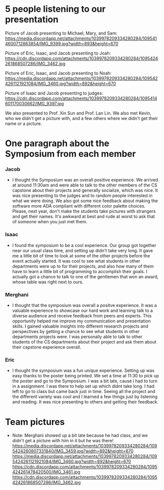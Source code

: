 # 5 people listening to our presentation
Picture of Jacob presenting to Michael, Mary, and Sam:
https://media.discordapp.net/attachments/1039978209334280284/1095414600712863854/IMG_9399.jpg?width=893&height=670

Picture of Eric, Isaac, and Jacob presenting to Joah:
https://cdn.discordapp.com/attachments/1039978209334280284/1095424261868507286/IMG_3462.jpg

Picture of Eric, Isaac, and Jacob presenting to Noah:
https://media.discordapp.net/attachments/1039978209334280284/1095424261121921084/IMG_3460.jpg?width=892&height=670

Picture of Isaac and Jacob presenting to judges:
https://cdn.discordapp.com/attachments/1039978209334280284/1095414601170030662/IMG_9397.jpg

We also presented to Prof. Xin Sun and Prof. Lan Lin. We also met Kevin, who we didn't get a picture with, and a few others where we didn't get their name or a picture.

# One paragraph about the Symposium from each member
### Jacob ###
- I thought the Symposium was an overall positive experience. We arrived at around 11:30am and were able to talk to the other members of the CS capstone about their projects and generally socialize, which was nice. It was nice presenting to the judges and to random people interested in what we were doing. We also got some nice feedback about making the software more ADA compliant with different color palette choices. Please, next year, don't make the students take pictures with strangers and get their names. It's awkward at best and rude at worst to ask that of someone when you just met them.

### Isaac ###
- I found the symposium to be a cool experience. Our group got together near our usual class time, and setting up didn't take very long. It gave me a little bit of time to look at some of the other projects before the event actually started. It was cool to see what students in other departments were up to for their projects, and also how many of them have to learn a little bit of programming to accomplish their goals. I actually got a chance to talk to one of the gentlemen that won an award, whose table was right next to ours.

### Merghani ###
- I thought that the symposium was overall a positve experience. It was a valuable experience to showcase our hard work and learning talk to a diverse audience and receive feedback from peers and experts. This opportunity helped me improve my communication and presentation skills. I gained valuable insights into different research projects and perspectives by getting a chance to see what students in other departments projects were. I was personally able to talk to other students of the CS departments about their project and ask them about their capstone experience overall.

### Eric ###
- I thought the symposium was a fun unique experience. Setting up was easy thanks to the poster being printed. We set a time at 11:30 to pick up the poster and go to the Symposium. I was a bit late, cause i had to turn in a assignment. I was there to help set up which didnt take long. I had left to go to class but came back just in time. Seeing all the project and the different variety was cool and I learned a few things just by listening and reading. It was nice presenting to others and getting their feedback.

# Team pictures
- Note: Merghani showed up a bit late because he had class, and we didn't get a picture with him in it but he was there!
https://media.discordapp.net/attachments/1039978209334280284/1095424260807331840/IMG_3459.jpg?width=892&height=670
https://media.discordapp.net/attachments/1039978209334280284/1095424261121921084/IMG_3460.jpg?width=892&height=670
https://cdn.discordapp.com/attachments/1039978209334280284/1095424261478420500/IMG_3461.jpg
https://cdn.discordapp.com/attachments/1039978209334280284/1095424261868507286/IMG_3462.jpg
